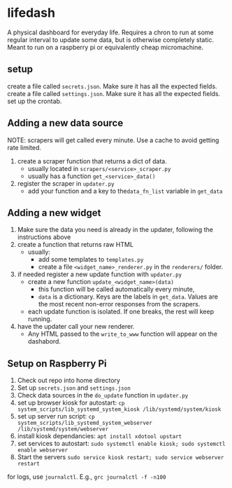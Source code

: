 # lifedash
A physical dashboard for everyday life. Requires a chron to run at some regular interval to update some data, but is otherwise completely static. Meant to run on a raspberry pi or equivalently cheap micromachine.

## setup

create a file called `secrets.json`. Make sure it has all the expected fields.
create a file called `settings.json`. Make sure it has all the expected fields.
set up the crontab.


## Adding a new data source

NOTE: scrapers will get called every minute. Use a cache to avoid getting rate limited.

 1. create a scraper function that returns a dict of data.
    - usually located in `scrapers/<service>_scraper.py`
    - usually has a function `get_<service>_data()`
 2. register the scraper in `updater.py`
    - add your function and a key to the`data_fn_list` variable in `get_data`



## Adding a new widget

1. Make sure the data you need is already in the updater, following the instructions above
 2. create a function that returns raw HTML
    - usually:
      - add some templates to `templates.py`
      - create a file `<widget_name>_renderer.py` in the `renderers/` folder.
 3. if needed register a new update function with `updater.py`
    - create a new function `update_<widget_name>(data)`
       - this function will be called automatically every minute,
       - `data` is a dictionary. Keys are the labels in `get_data`. Values are the most recent non-error responses from the scrapers.
    - each update function is isolated. If one breaks, the rest will keep running.
 4. have the updater call your new renderer.
    - Any HTML passed to the `write_to_www` function will appear on the dashabord.


## Setup on Raspberry Pi

  1. Check out repo into home directory
  1. Set up `secrets.json` and `settings.json`
  1. Check data sources in the `do_update` function in `updater.py`
  1. set up browser kiosk for autostart: `cp system_scripts/lib_systemd_system_kiosk /lib/systemd/system/kiosk`
  1. set up server run script: `cp system_scripts/lib_systemd_system_webserver /lib/systemd/system/webserver`
  1. install kiosk dependancies: `apt install xdotool upstart`
  1. set services to autostart: `sudo systemctl enable kiosk; sudo systemctl enable webserver`
  1. Start the servers `sudo service kiosk restart; sudo service webserver restart`

for logs, use `journalctl`. E.g.,  `grc journalctl -f -n100`
